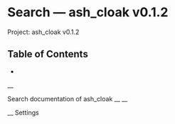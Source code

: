 # Search — ash_cloak v0.1.2

Project: ash_cloak v0.1.2

## Table of Contents

- 

__

Search documentation of ash_cloak __ __

__ Settings

# 
